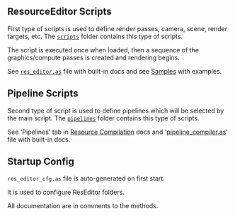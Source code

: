 
## ResourceEditor Scripts

First type of scripts is used to define render passes, camera, scene, render targets, etc.
The [`scripts`](https://github.com/azhirnov/as-en/blob/dev/AE/samples/res_editor/_data/scripts) folder contains this type of scripts.

The script is executed once when loaded, then a sequence of the graphics/compute passes is created and rendering begins.

See [`res_editor.as`](https://github.com/azhirnov/as-en/blob/dev/AE/engine/shared_data/scripts/res_editor.as) file with built-in docs and see [Samples](Samples.md) with examples.


## Pipeline Scripts

Second type of script is used to define pipelines which will be selected by the main script.
The [`pipelines`](https://github.com/azhirnov/as-en/blob/dev/AE/samples/res_editor/_data/pipelines) folder contains this type of scripts.

See 'Pipelines' tab in [Resource Compilation](https://github.com/azhirnov/as-en/blob/dev/AE/docs/engine/ResourceCompilation.md) docs and '[pipeline_compiler.as](https://github.com/azhirnov/as-en/blob/dev/AE/engine/shared_data/scripts/pipeline_compiler.as)' file with built-in docs.


## Startup Config

`res_editor_cfg.as` file is auto-generated on first start.

It is used to configure ResEditor folders.

All documentation are in comments to the methods.
